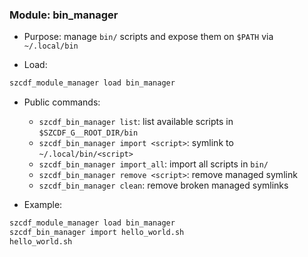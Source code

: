 ### Module: bin_manager

- Purpose: manage `bin/` scripts and expose them on `$PATH` via `~/.local/bin`

- Load:
```bash
szcdf_module_manager load bin_manager
```

- Public commands:
  - `szcdf_bin_manager list`: list available scripts in `$SZCDF_G__ROOT_DIR/bin`
  - `szcdf_bin_manager import <script>`: symlink to `~/.local/bin/<script>`
  - `szcdf_bin_manager import_all`: import all scripts in `bin/`
  - `szcdf_bin_manager remove <script>`: remove managed symlink
  - `szcdf_bin_manager clean`: remove broken managed symlinks

- Example:
```bash
szcdf_module_manager load bin_manager
szcdf_bin_manager import hello_world.sh
hello_world.sh
```